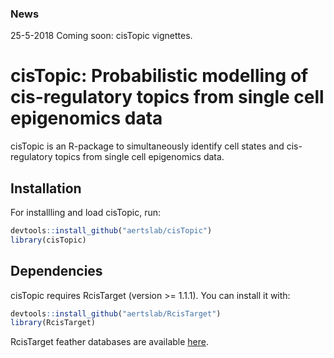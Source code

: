 ### News

25-5-2018 Coming soon: cisTopic vignettes.

# cisTopic: Probabilistic modelling of cis-regulatory topics from single cell epigenomics data

cisTopic is an R-package to simultaneously identify cell states and cis-regulatory topics from single cell epigenomics data.

## Installation

For installling and load cisTopic, run:

```r
devtools::install_github("aertslab/cisTopic")
library(cisTopic)
```

## Dependencies

cisTopic requires RcisTarget (version >= 1.1.1). You can install it with:

```r
devtools::install_github("aertslab/RcisTarget")
library(RcisTarget)
```

RcisTarget feather databases are available [here](https://resources.aertslab.org/cistarget/).
